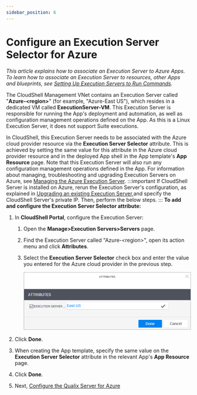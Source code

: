 ```yaml
---
sidebar_position: 6
---
```


# Configure an Execution Server Selector for Azure

*This article explains how to associate an Execution Server to Azure Apps. To learn how to associate an Execution Server to resources, other Apps and blueprints, see [Setting Up Execution Servers to Run Commands](https://help.quali.com/Online%20Help/0.0/Portal/Content/Admn/Tst-n-Cmd-Exc.htm).*

The CloudShell Management VNet contains an Execution Server called "**Azure-\<region\>**" (for example, "Azure\-East US"), which resides in a dedicated VM called **ExecutionServer\-VM**. This Execution Server is responsible for running the App's deployment and automation, as well as configuration management operations defined on the App. As this is a Linux Execution Server, it does not support Suite executions.

In CloudShell, this Execution Server needs to be associated with the Azure cloud provider resource via the **Execution Server Selector** attribute. This is achieved by setting the same value for this attribute in the Azure cloud provider resource and in the deployed App shell in the App template's **App Resource** page. Note that this Execution Server will also run any configuration management operations defined in the App. For information about managing, troubleshooting and upgrading Execution Servers on Azure, see [Managing the Azure Execution Server](https://help.quali.com/Online%20Help/0.0/Portal/Content/Admn/Azure-VNET-Exec-Srv-Mng.htm).
:::important
If CloudShell Server is installed on Azure, rerun the Execution Server's configuration, as explained in [Upgrading an existing Execution Server](https://help.quali.com/Online%20Help/0.0/Portal/Content/Admn/Azure-VNET-Exec-Srv-Mng.htm#Upgradin),and specify the CloudShell Server's private IP. Then, perform the below steps.
:::
**To add and configure the Execution Server Selector attribute:**

1. In **CloudShell Portal**, configure the Execution Server:
    
    1. Open the **Manage>Execution Servers>Servers** page.
    2. Find the Execution Server called "Azure-\<region\>", open its action menu and click **Attributes**.
    3. Select the **Execution Server Selector** check box and enter the value you entered for the Azure cloud provider in the previous step.
        
        ![](/Images/Admin-Guide/Azure-deployment-type/SelectAzureExecutionServer.png)
        
2. Click **Done**.
3. When creating the App template, specify the same value on the **Execution Server Selector** attribute in the relevant App's **App Resource** page.
4. Click **Done**.
    
5. Next, [Configure the Qualix Server for Azure](https://help.quali.com/Online%20Help/0.0/Portal/Content/Admn/Azure-VNET-Qualix-Srv.htm)
